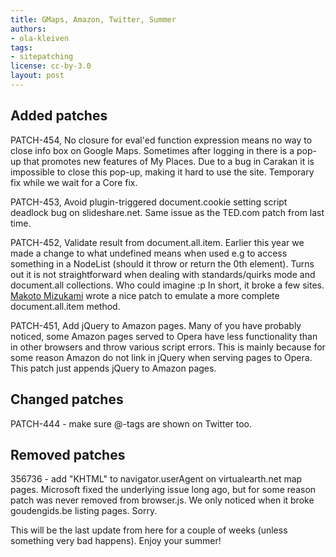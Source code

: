 ```yaml
---
title: GMaps, Amazon, Twitter, Summer
authors:
- ola-kleiven
tags:
- sitepatching
license: cc-by-3.0
layout: post
---
```


## Added patches

PATCH-454, No closure for eval&#39;ed function expression means no way to close info box on Google Maps. Sometimes after logging in there is a pop-up that promotes new features of My Places. Due to a bug in Carakan it is impossible to close this pop-up, making it hard to use the site. Temporary fix while we wait for a Core fix.

PATCH-453, Avoid plugin-triggered document.cookie setting script deadlock bug on slideshare.net. Same issue as the TED.com patch from last time.

PATCH-452, Validate result from document.all.item. Earlier this year we made a change to what undefined means when used e.g to access something in a NodeList (should it throw or return the 0th element). Turns out it is not straightforward when dealing with standards/quirks mode and document.all collections. Who could imagine :p In short, it broke a few sites. <a href="http://my.opera.com/m25686/about/" target="_blank">Makoto Mizukami</a> wrote a nice patch to emulate a more complete document.all.item method.

PATCH-451, Add jQuery to Amazon pages. Many of you have probably noticed, some Amazon pages served to Opera have less functionality than in other browsers and throw various script errors. This is mainly because for some reason Amazon do not link in jQuery when serving pages to Opera. This patch just appends jQuery to Amazon pages.

## Changed patches



PATCH-444 - make sure @-tags are shown on Twitter too.

## Removed patches



356736 - add &quot;KHTML&quot; to navigator.userAgent on virtualearth.net map pages. Microsoft fixed the underlying issue long ago, but for some reason patch was never removed from browser.js. We only noticed when it broke goudengids.be listing pages. Sorry.

This will be the last update from here for a couple of weeks (unless something very bad happens). Enjoy your summer!
